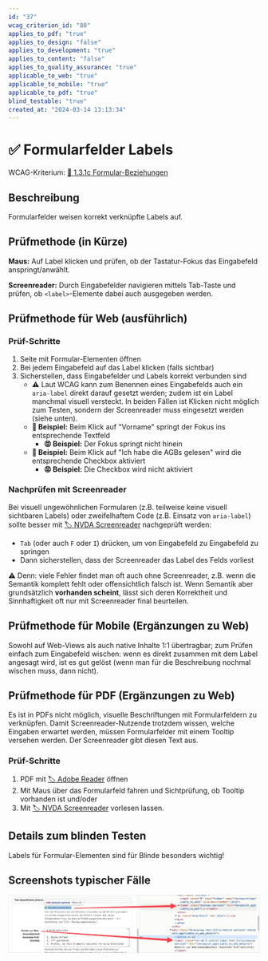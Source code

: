 ```yaml
---
id: "37"
wcag_criterion_id: "80"
applies_to_pdf: "true"
applies_to_design: "false"
applies_to_development: "true"
applies_to_content: "false"
applies_to_quality_assurance: "true"
applicable_to_web: "true"
applicable_to_mobile: "true"
applicable_to_pdf: "true"
blind_testable: "true"
created_at: "2024-03-14 13:13:34"
---
```


# ✅ Formularfelder Labels

WCAG-Kriterium: [📜 1.3.1c Formular-Beziehungen](..)

## Beschreibung

Formularfelder weisen korrekt verknüpfte Labels auf.

## Prüfmethode (in Kürze)

**Maus:** Auf Label klicken und prüfen, ob der Tastatur-Fokus das Eingabefeld anspringt/anwählt.

**Screenreader:** Durch Eingabefelder navigieren mittels Tab-Taste und prüfen, ob `<label>`-Elemente dabei auch ausgegeben werden.

## Prüfmethode für Web (ausführlich)

### Prüf-Schritte

1. Seite mit Formular-Elementen öffnen
1. Bei jedem Eingabefeld auf das Label klicken (falls sichtbar)
1. Sicherstellen, dass Eingabefelder und Labels korrekt verbunden sind
    - ⚠️ Laut WCAG kann zum Benennen eines Eingabefelds auch ein `aria-label` direkt darauf gesetzt werden; zudem ist ein Label manchmal visuell versteckt. In beiden Fällen ist Klicken nicht möglich zum Testen, sondern der Screenreader muss eingesetzt werden (siehe unten).
    - **🙂 Beispiel:** Beim Klick auf "Vorname" springt der Fokus ins entsprechende Textfeld
        - **😡 Beispiel:** Der Fokus springt nicht hinein
    - **🙂 Beispiel:** Beim Klick auf "Ich habe die AGBs gelesen" wird die entsprechende Checkbox aktiviert
        - **😡 Beispiel:** Die Checkbox wird nicht aktiviert

### Nachprüfen mit Screenreader

Bei visuell ungewöhnlichen Formularen (z.B. teilweise keine visuell sichtbaren Labels) oder zweifelhaftem Code (z.B. Einsatz von `aria-label`) sollte besser mit [🏷️ NVDA Screenreader](/de/tags/nvda-screenreader) nachgeprüft werden:

- `Tab` (oder auch `F` oder `I`) drücken, um von Eingabefeld zu Eingabefeld zu springen
- Dann sicherstellen, dass der Screenreader das Label des Felds vorliest

⚠️ Denn: viele Fehler findet man oft auch ohne Screenreader, z.B. wenn die Semantik komplett fehlt oder offensichtlich falsch ist. Wenn Semantik aber grundsätzlich **vorhanden scheint**, lässt sich deren Korrektheit und Sinnhaftigkeit oft nur mit Screenreader final beurteilen.

## Prüfmethode für Mobile (Ergänzungen zu Web)

Sowohl auf Web-Views als auch native Inhalte 1:1 übertragbar; zum Prüfen einfach zum Eingabefeld wischen: wenn es direkt zusammen mit dem Label angesagt wird, ist es gut gelöst (wenn man für die Beschreibung nochmal wischen muss, dann nicht).

## Prüfmethode für PDF (Ergänzungen zu Web)

Es ist in PDFs nicht möglich, visuelle Beschriftungen mit Formularfeldern zu verknüpfen. Damit Screenreader-Nutzende trotzdem wissen, welche Eingaben erwartet werden, müssen Formularfelder mit einem Tooltip versehen werden. Der Screenreader gibt diesen Text aus.

### Prüf-Schritte
1. PDF mit [🏷️ Adobe Reader](/de/tags/adobe-reader) öffnen
1. Mit Maus über das Formularfeld fahren und Sichtprüfung, ob Tooltip vorhanden ist und/oder
1. Mit [🏷️ NVDA Screenreader](/de/tags/nvda-screenreader) vorlesen lassen.

## Details zum blinden Testen

Labels für Formular-Elementen sind für Blinde besonders wichtig!

## Screenshots typischer Fälle

![Labels in A4AA](images/labels-in-a4aa.png)